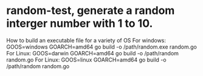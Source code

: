 # random-test, generate a random interger number with 1 to 10.
How to build an executable file for a variety of OS
For windows:
GOOS=windows GOARCH=amd64 go build -o /path/random.exe random.go
For Linux:
GOOS=darwin GOARCH=amd64 go build -o /path/random random.go
For Linux:
GOOS=linux GOARCH=amd64 go build -o /path/random random.go
